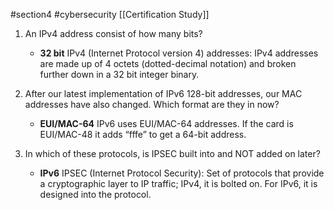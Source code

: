 #section4   #cybersecurity
[[Certification Study]] 

1. An IPv4 address consist of how many bits?
	-  **32 bit**
		IPv4 (Internet Protocol version 4) addresses: IPv4 addresses are made up of 4 octets (dotted-decimal notation) and broken further down in a 32 bit integer binary.
		
2. After our latest implementation of IPv6 128-bit addresses, our MAC addresses have also changed. Which format are they in now?
	- **EUI/MAC-64**
		IPv6 uses EUI/MAC-64 addresses. If the card is EUI/MAC-48 it adds “fffe” to get a 64-bit address.

3. In which of these protocols, is IPSEC built into and NOT added on later?
	- **IPv6** 
		IPSEC (Internet Protocol Security): Set of protocols that provide a cryptographic layer to IP traffic; IPv4, it is bolted on. For IPv6, it is designed into the protocol.
